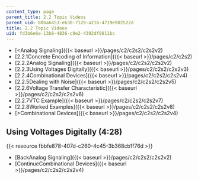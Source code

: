 ```yaml
---
content_type: page
parent_title: 2.2 Topic Videos
parent_uid: 80ba6453-e630-7129-a21b-4719e902522d
title: 2.2 Topic Videos
uid: fd3b6e6e-13b8-4836-c9e2-4392df9811bc
---
```


*   [<Analog Signaling]({{< baseurl >}}/pages/c2/c2s2/c2s2v2)
*   [2.2.1Concrete Encoding of Information]({{< baseurl >}}/pages/c2/c2s2)
*   [2.2.2Analog Signaling]({{< baseurl >}}/pages/c2/c2s2/c2s2v2)
*   [2.2.3Using Voltages Digitally]({{< baseurl >}}/pages/c2/c2s2/c2s2v3)
*   [2.2.4Combinational Devices]({{< baseurl >}}/pages/c2/c2s2/c2s2v4)
*   [2.2.5Dealing with Noise]({{< baseurl >}}/pages/c2/c2s2/c2s2v5)
*   [2.2.6Voltage Transfer Characteristic]({{< baseurl >}}/pages/c2/c2s2/c2s2v6)
*   [2.2.7VTC Example]({{< baseurl >}}/pages/c2/c2s2/c2s2v7)
*   [2.2.8Worked Examples]({{< baseurl >}}/pages/c2/c2s2/c2s2v8)
*   [\>Combinational Devices]({{< baseurl >}}/pages/c2/c2s2/c2s2v4)

Using Voltages Digitally (4:28)
-------------------------------

{{< resource fbbfe878-407d-c260-4c45-3b368cb1f76d >}}

*   [BackAnalog Signaling]({{< baseurl >}}/pages/c2/c2s2/c2s2v2)
*   [ContinueCombinational Devices]({{< baseurl >}}/pages/c2/c2s2/c2s2v4)